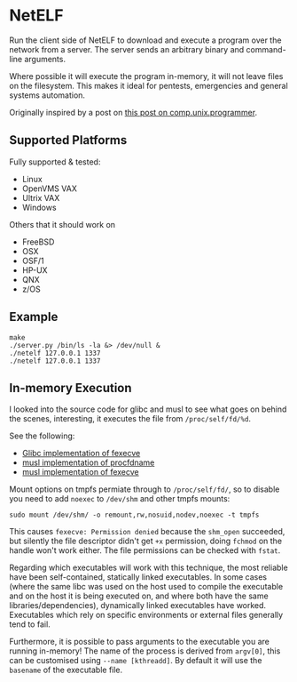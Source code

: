 # NetELF

Run the client side of NetELF to download and execute a program over the network from a server. The server sends an arbitrary binary and command-line arguments.

Where possible it will execute the program in-memory, it will not leave files on the filesystem. This makes it ideal for pentests, emergencies and general systems automation.

Originally inspired by a post on [this post on comp.unix.programmer](https://groups.google.com/forum/message/raw?msg=comp.unix.programmer/V1M97GBxIXo/6JQtqmpHSsQJ).

## Supported Platforms

Fully supported & tested:

 * Linux 
 * OpenVMS VAX
 * Ultrix VAX
 * Windows

Others that it should work on

 * FreeBSD
 * OSX
 * OSF/1
 * HP-UX
 * QNX
 * z/OS

## Example

```
make
./server.py /bin/ls -la &> /dev/null &
./netelf 127.0.0.1 1337
./netelf 127.0.0.1 1337 
```

## In-memory Execution

I looked into the source code for glibc and musl to see what goes on behind the scenes, interesting, it executes the file from `/proc/self/fd/%d`.

See the following: 
* [Glibc implementation of fexecve](https://github.com/jeremie-koenig/glibc/blob/master-beware-rebase/sysdeps/unix/sysv/linux/fexecve.c)
* [musl implementation of procfdname](https://github.com/esmil/musl/blob/master/src/internal/procfdname.c) 
* [musl implementation of fexecve](https://github.com/esmil/musl/blob/master/src/process/fexecve.c) 

Mount options on tmpfs permiate through to `/proc/self/fd/`, so to disable you need to add `noexec` to `/dev/shm` and other tmpfs mounts:

```
sudo mount /dev/shm/ -o remount,rw,nosuid,nodev,noexec -t tmpfs
```

This causes `fexecve: Permission denied` because the `shm_open` succeeded, but silently the file descriptor didn't get `+x` permission, doing `fchmod` on the handle won't work either. The file permissions can be checked with `fstat`.

Regarding which executables will work with this technique, the most reliable have been self-contained, statically linked executables. In some cases (where the same libc was used on the host used to compile the executable and on the host it is being executed on, and where both have the same libraries/dependencies), dynamically linked executables have worked. Executables which rely on specific environments or external files generally tend to fail.

Furthermore, it is possible to pass arguments to the executable you are running in-memory! The name of the process is derived from `argv[0]`, this can be customised using `--name [kthreadd]`. By default it will use the `basename` of the executable file.
